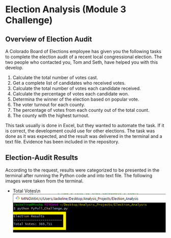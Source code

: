 # Election Analysis (Module 3 Challenge)

## Overview of Election Audit
A Colorado Board of Elections employee has given you the following tasks to complete the election audit of a recent local congressional election. The two people who contacted you, Tom and Seth, have helped you with this develop.

1. Calculate the total number of votes cast.
2. Get a complete list of candidates who received votes.
3. Calculate the total number of votes each candidate received.
4. Calculate the percentage of votes each candidate won.
5. Determina the winner of the election based on popular vote.
6. The voter turnout for each county.
7. The percentage of votes from each county out of the total count.
8. The county with the highest turnout.

This task usually is done in Excel, but they wanted to automate the task. If it is correct, the development could use for other elections.
The task was done as it was expected, and the result was delivered in the terminal and a text file. Evidence has been included in the repository.

## Election-Audit Results
According to the request, results were categorized to be presented in the terminal after running the Python code and into text file.
The following images were taken from the terminal.

  * Total Votes\n
  ![Total Votes](https://github.com/JackieCortes/ElectionAnalysis_Challenge/blob/main/Images/TotalVotes.png)
